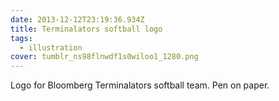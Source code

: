 ```yaml
---
date: 2013-12-12T23:19:36.934Z
title: Terminalators softball logo
tags:
  - illustration
cover: tumblr_ns98flnwdf1s0wiloo1_1280.png
---
```

Logo for Bloomberg Terminalators softball team. Pen on paper.